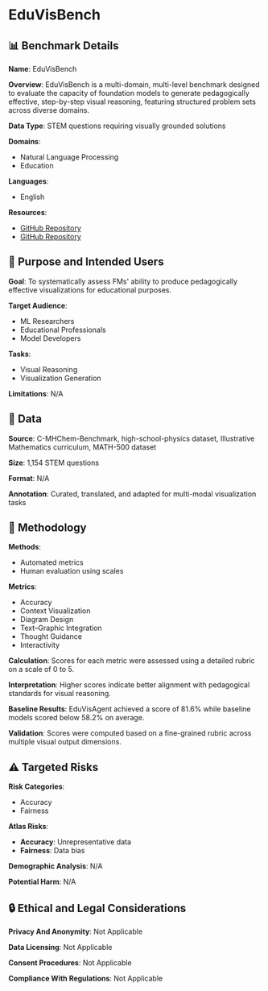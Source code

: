 # EduVisBench

## 📊 Benchmark Details

**Name**: EduVisBench

**Overview**: EduVisBench is a multi-domain, multi-level benchmark designed to evaluate the capacity of foundation models to generate pedagogically effective, step-by-step visual reasoning, featuring structured problem sets across diverse domains.

**Data Type**: STEM questions requiring visually grounded solutions

**Domains**:
- Natural Language Processing
- Education

**Languages**:
- English

**Resources**:
- [GitHub Repository](https://github.com/aiming-lab/EduVisBench)
- [GitHub Repository](https://github.com/aiming-lab/EduVisAgent)

## 🎯 Purpose and Intended Users

**Goal**: To systematically assess FMs' ability to produce pedagogically effective visualizations for educational purposes.

**Target Audience**:
- ML Researchers
- Educational Professionals
- Model Developers

**Tasks**:
- Visual Reasoning
- Visualization Generation

**Limitations**: N/A

## 💾 Data

**Source**: C-MHChem-Benchmark, high-school-physics dataset, Illustrative Mathematics curriculum, MATH-500 dataset

**Size**: 1,154 STEM questions

**Format**: N/A

**Annotation**: Curated, translated, and adapted for multi-modal visualization tasks

## 🔬 Methodology

**Methods**:
- Automated metrics
- Human evaluation using scales

**Metrics**:
- Accuracy
- Context Visualization
- Diagram Design
- Text–Graphic Integration
- Thought Guidance
- Interactivity

**Calculation**: Scores for each metric were assessed using a detailed rubric on a scale of 0 to 5.

**Interpretation**: Higher scores indicate better alignment with pedagogical standards for visual reasoning.

**Baseline Results**: EduVisAgent achieved a score of 81.6% while baseline models scored below 58.2% on average.

**Validation**: Scores were computed based on a fine-grained rubric across multiple visual output dimensions.

## ⚠️ Targeted Risks

**Risk Categories**:
- Accuracy
- Fairness

**Atlas Risks**:
- **Accuracy**: Unrepresentative data
- **Fairness**: Data bias

**Demographic Analysis**: N/A

**Potential Harm**: N/A

## 🔒 Ethical and Legal Considerations

**Privacy And Anonymity**: Not Applicable

**Data Licensing**: Not Applicable

**Consent Procedures**: Not Applicable

**Compliance With Regulations**: Not Applicable
